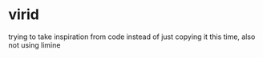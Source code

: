 # virid

trying to take inspiration from code instead of just copying it this time, also not using limine